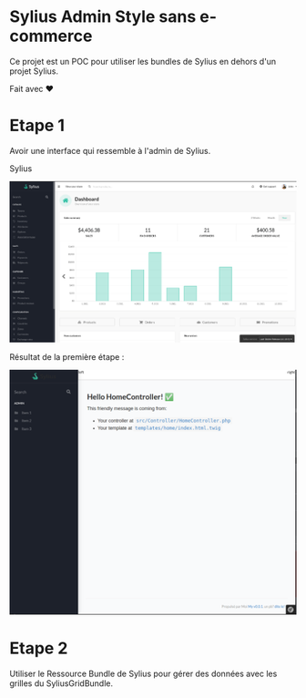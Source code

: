 # Sylius Admin Style sans e-commerce

Ce projet est un POC pour utiliser les bundles de Sylius en dehors d'un projet Sylius.

Fait avec :heart:

# Etape 1

Avoir une interface qui ressemble à l'admin de Sylius.

Sylius

![Sylius](doc/admin_sylius_1.10.png)

Résultat de la première étape :

![L'appication avec le menu](doc/resultat_au_2021-10-09_00-19.png)

# Etape 2

Utiliser le Ressource Bundle de Sylius pour gérer des données avec les grilles du SyliusGridBundle.
